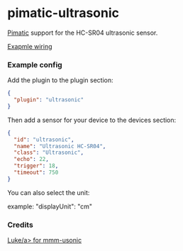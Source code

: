 pimatic-ultrasonic
================

<a href="https://pimatic.org">Pimatic</a> support for the HC-SR04 ultrasonic sensor.

<a href="https://github.com/mochman/mmm-usonic#example">Exapmle wiring</a>

### Example config

Add the plugin to the plugin section:

```json
{ 
  "plugin": "ultrasonic"
}
```

Then add a sensor for your device to the devices section:

```json
{
  "id": "ultrasonic",
  "name": "Ultrasonic HC-SR04",
  "class": "Ultrasonic",
  "echo": 22,
  "trigger": 18,
  "timeout": 750
}
```
You can also select the unit:

example: "displayUnit": "cm"

### Credits

<a href="https://github.com/mochman">Luke/a> for <a href="https://github.com/mochman/mmm-usonic">mmm-usonic</a>